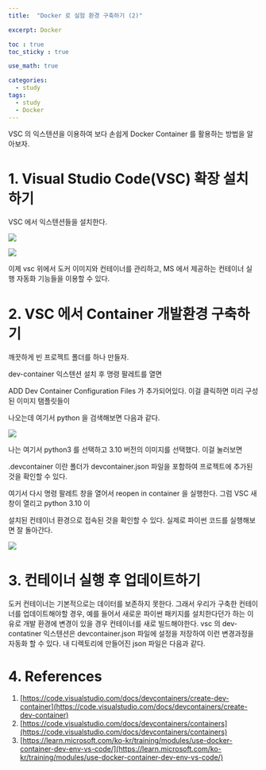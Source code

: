 ```yaml
---
title:  "Docker 로 실험 환경 구축하기 (2)"

excerpt: Docker

toc : true
toc_sticky : true  

use_math: true

categories:
  - study
tags:
  - study
  - Docker
---
```


VSC 의 익스텐션을 이용하여 보다 손쉽게 Docker Container 를 활용하는 방법을 알아보자. 

# 1. Visual Studio Code(VSC) 확장 설치하기

VSC 에서 익스텐션들을 설치한다.

![](https://user-images.githubusercontent.com/113276452/236612870-b3a656c2-4bed-4468-85a3-bb0b36c3f217.png)

![](https://user-images.githubusercontent.com/113276452/236612872-ce9c2868-c531-43e6-bc46-f7cdeabf0f10.png)

이제 vsc 위에서 도커 이미지와 컨테이너를 관리하고,
MS 에서 제공하는 컨테이너 실행 자동화 기능들을 이용할 수 있다. 

# 2. VSC 에서 Container 개발환경 구축하기 

깨끗하게 빈 프로젝트 폴더를 하나 만들자.

dev-container 익스텐션 설치 후 명령 팔레트를 열면 

ADD Dev Container Configuration Files 가 추가되어있다. 이걸 클릭하면 미리 구성된 이미지 탬플릿들이

나오는데 여기서 python 을 검색해보면 다음과 같다.

![](https://user-images.githubusercontent.com/113276452/236620191-134a7718-3542-4f13-9884-e9f6d9ca26a7.png)

나는 여기서 python3 를 선택하고 3.10 버전의 이미지를 선택했다. 이걸 눌러보면 

.devcontainer 이란 폴더가 devcontainer.json 파일을 포함하여 프로젝트에 추가된 것을 확인할 수 있다.

여기서 다시 명령 팔레트 창을 열어서 reopen in container 을 실행한다. 그럼 VSC 새 창이 열리고 python 3.10 이 

설치된 컨테이너 환경으로 접속된 것을 확인할 수 있다. 실제로 파이썬 코드를 실행해보면 잘 돌아간다. 

![](https://user-images.githubusercontent.com/113276452/236620789-4bb79cce-cea5-4fb6-a08c-8189adeaa71a.png)

<!-- 아래는 내가 만든 Graph Neural Network(GNN) 학습을 위한 Dockerfile 예시이다. 

<script src="https://gist.github.com/Sodychoe/74d3f4890abdf5fabe500e7a967dfb75.js"></script> -->

# 3. 컨테이너 실행 후 업데이트하기 

도커 컨테이너는 기본적으로는 데이터를 보존하지 못한다. 그래서 우리가 구축한 컨테이너를 업데이트해야할 경우,
예를 들어서 새로운 파이썬 패키지를 설치한다던가 하는 이유로 개발 환경에 변경이 있을 경우 컨테이너를 새로 빌드해야한다.
vsc 의 dev-contatiner 익스텐션은 devcontainer.json 파일에 설정을 저장하여 이런 변경과정을 자동화 할 수 있다. 내 디렉토리에 만들어진 json 파일은 다음과 같다.

<script src="https://gist.github.com/Sodychoe/9a5ad49e21e9d05e1f49aa77ef7c212f.js"></script>

# 4. References 

1. [https://code.visualstudio.com/docs/devcontainers/create-dev-container](https://code.visualstudio.com/docs/devcontainers/create-dev-container)
1. [https://code.visualstudio.com/docs/devcontainers/containers](https://code.visualstudio.com/docs/devcontainers/containers)
1. [https://learn.microsoft.com/ko-kr/training/modules/use-docker-container-dev-env-vs-code/](https://learn.microsoft.com/ko-kr/training/modules/use-docker-container-dev-env-vs-code/)